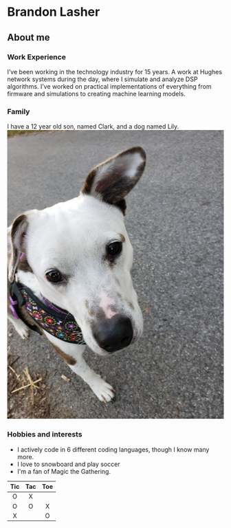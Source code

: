 # Brandon Lasher
## About me
### Work Experience 
I’ve been working in the technology industry for 15 years. A work at  Hughes network systems during the day, where I simulate and analyze DSP algorithms.  I’ve worked on practical implementations of everything from firmware and simulations to creating machine learning models. 

### Family
I have a 12 year old son, named Clark, and a dog named Lily. <br>
![My Lily Dog](lily_dog.jpg)


### Hobbies and interests
* I actively code in 6 different coding languages, though I know many more.
* I love to snowboard and play soccer
* I'm a fan of Magic the Gathering.

|Tic|Tac|Toe|
|:-:|:-:|:-:|
| O | X | |
| O | O | X|
| X | | O |

